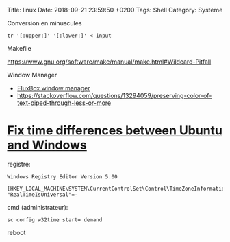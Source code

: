 Title:  linux
Date:   2018-09-21 23:59:50 +0200
Tags: Shell
Category: Système


Conversion en minuscules

	tr '[:upper:]' '[:lower:]' < input

Makefile

<https://www.gnu.org/software/make/manual/make.html#Wildcard-Pitfall>

Window Manager

* [FluxBox window manager](http://fluxbox.org/)
* <https://stackoverflow.com/questions/13294059/preserving-color-of-text-piped-through-less-or-more>

# [Fix time differences between Ubuntu and Windows](http://www.webupd8.org/2014/09/dual-boot-fix-time-differences-between.html)

registre:

    Windows Registry Editor Version 5.00

    [HKEY_LOCAL_MACHINE\SYSTEM\CurrentControlSet\Control\TimeZoneInformation]
    "RealTimeIsUniversal"=-

cmd (administrateur):

    sc config w32time start= demand

reboot

